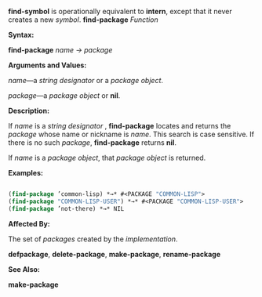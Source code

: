 **find-symbol** is operationally equivalent to **intern**, except that it never creates a new *symbol*. **find-package** *Function* 



**Syntax:** 



**find-package** *name → package* 



**Arguments and Values:** 



*name*—a *string designator* or a *package object*. 



*package*—a *package object* or **nil**. 



**Description:** 



If *name* is a *string designator* , **find-package** locates and returns the *package* whose name or nickname is *name*. This search is case sensitive. If there is no such *package*, **find-package** returns **nil**. 



If *name* is a *package object*, that *package object* is returned. 



**Examples:**
```lisp

(find-package ’common-lisp) *→* #<PACKAGE "COMMON-LISP"> 
(find-package "COMMON-LISP-USER") *→* #<PACKAGE "COMMON-LISP-USER"> 
(find-package ’not-there) *→* NIL 

```
**Affected By:** 



The set of *packages* created by the *implementation*. 



**defpackage**, **delete-package**, **make-package**, **rename-package** 



**See Also:** 



**make-package** 







 



 



